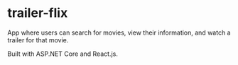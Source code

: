 # trailer-flix
App where users can search for movies, view their information, and watch a trailer for that movie.

Built with ASP.NET Core and React.js.
